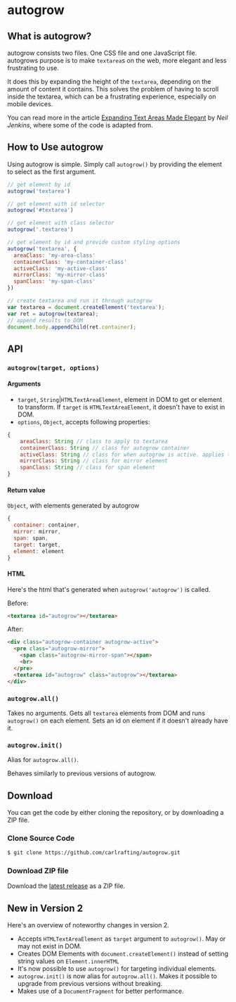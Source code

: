 # autogrow

## What is autogrow?

autogrow consists two files. One CSS file and one JavaScript file. autogrows purpose is to make `textarea`s on the web, more elegant and less frustrating to use.

It does this by expanding the height of the `textarea`, depending on the amount of content it contains. This solves the problem of having to scroll inside the textarea, which can be a frustrating experience, especially on mobile devices.

You can read more in the article [Expanding Text Areas Made Elegant](http://www.alistapart.com/articles/expanding-text-areas-made-elegant/) by _Neil Jenkins_, where some of the code is adapted from.

## How to Use autogrow

Using autogrow is simple. Simply call `autogrow()` by providing the element to select as the first argument.

```js
// get element by id
autogrow('textarea')

// get element with id selector
autogrow('#textarea')

// get element with class selector
autogrow('.textarea')

// get element by id and provide custom styling options
autogrow('textarea', {
  areaClass: 'my-area-class'
  containerClass: 'my-container-class'
  activeClass: 'my-active-class'
  mirrorClass: 'my-mirror-class'
  spanClass: 'my-span-class'
})

// create textarea and run it through autogrow
var textarea = document.createElement('textarea');
var ret = autogrow(textarea);
// append results to DOM
document.body.appendChild(ret.container);
```

## API

### `autogrow(target, options)`

#### Arguments

* `target`, `String`|`HTMLTextAreaElement`, element in DOM to get or element to transform. If `target` is `HTMLTextAreaElement`, it doesn't have to exist in DOM. 
* `options`, `Object`, accepts following properties:
```js
{
    areaClass: String // class to apply to textarea
    containerClass: String // class for autogrow container
    activeClass: String // class for when autogrow is active. applies to container
    mirrorClass: String // class for mirror element
    spanClass: String // class for span element
}
```

#### Return value

`Object`, with elements generated by autogrow

```js
{
  container: container,
  mirror: mirror,
  span: span,
  target: target,
  element: element
}
```

#### HTML

Here's the html that's generated when `autogrow('autogrow')` is called.

Before:
```html
<textarea id="autogrow"></textarea>
```

After:
```html
<div class="autogrow-container autogrow-active">
  <pre class="autogrow-mirror">
    <span class="autogrow-mirror-span"></span>
    <br>
  </pre>
  <textarea id="autogrow" class="autogrow"></textarea>
</div>
```

### `autogrow.all()`

Takes no arguments. Gets all `textarea` elements from DOM and runs `autogrow()` on each element. Sets an id on element if it doesn't already have it.

### `autogrow.init()`

Alias for `autogrow.all()`.

Behaves similarly to previous versions of autogrow.

## Download

You can get the code by either cloning the repository, or by downloading a ZIP file.

### Clone Source Code

```bash
$ git clone https://github.com/carlrafting/autogrow.git
```

### Download ZIP file

Download the [latest release](https://github.com/carlrafting/autogrow/releases/latest) as a ZIP file.

## New in Version 2

Here's an overview of noteworthy changes in version 2.

* Accepts `HTMLTextAreaElement` as `target` argument to `autogrow()`. May or may not exist in DOM.
* Creates DOM Elements with `document.createElement()` instead of setting string values on `Element.innerHTML`
* It's now possible to use `autogrow()` for targeting individual elements.
* `autogrow.init()` is now alias for `autogrow.all()`. Makes it possible to upgrade from previous versions without breaking.
* Makes use of a `DocumentFragment` for better performance.
